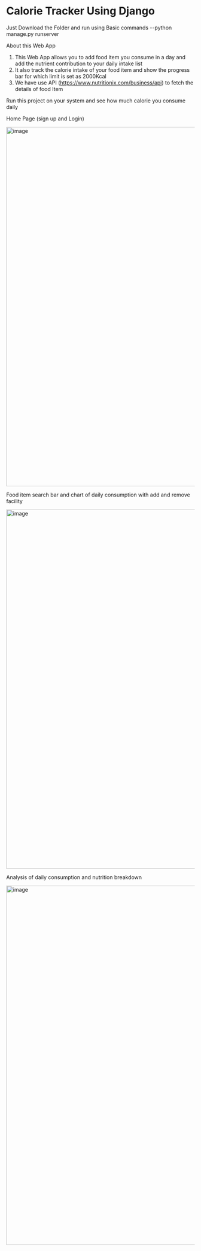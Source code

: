 # Calorie Tracker Using Django

Just Download the Folder and run using Basic commands
--python manage.py runserver

About this Web App
1) This Web App allows you to add food item you consume in a day and add the nutrient contribution to your daily intake list
2) It also track the calorie intake of your food item and show the progress bar for which limit is set as 2000Kcal
3) We have use API (https://www.nutritionix.com/business/api) to fetch the details of food Item

Run this project on your system and see how much calorie you consume daily

Home Page (sign up and Login)

<img width="960" alt="image" src="https://user-images.githubusercontent.com/57071101/171163623-5d9bcea2-291c-4f75-934e-4a036efee7fc.png">

Food item search bar and chart of daily consumption with add and remove facility

<img width="960" alt="image" src="https://user-images.githubusercontent.com/57071101/171163737-dfecd745-039a-4c57-8d44-e75b3f453de2.png">

Analysis of daily consumption and nutrition breakdown

<img width="960" alt="image" src="https://user-images.githubusercontent.com/57071101/171163846-a82411ae-d93f-4132-9e15-8b4a082247f6.png">

